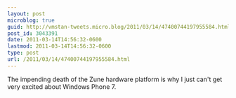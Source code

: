 ```yaml
---
layout: post
microblog: true
guid: http://vmstan-tweets.micro.blog/2011/03/14/47400744197955584.html
post_id: 3043391
date: 2011-03-14T14:56:32-0600
lastmod: 2011-03-14T14:56:32-0600
type: post
url: /2011/03/14/47400744197955584.html
---
```

The impending death of the Zune hardware platform is why I just can't get very excited about Windows Phone 7.
